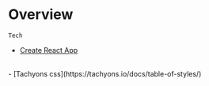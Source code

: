 # Overview

`Tech`

- [Create React App](https://github.com/facebook/create-react-app)
<br/>
- [Tachyons css](https://tachyons.io/docs/table-of-styles/)
